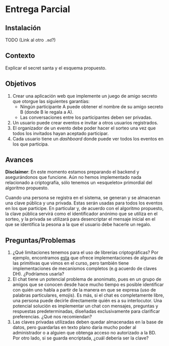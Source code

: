 # Entrega Parcial

## Instalación
TODO (Link al otro `.md`?)

## Contexto
Explicar el secret santa y el esquema propuesto.

## Objetivos
1. Crear una aplicación web que implemente un juego de amigo secreto que otorgue las siguientes garantías:
    - Ningún participante A puede obtener el nombre de su amigo secreto B (donde B le regala a A).
    - Las conversaciones entre los participantes deben ser privadas.
2. Un usuario puede crear eventos e invitar a otros usuarios registrados.
3. El organizador de un evento debe poder hacer el sorteo una vez que todos los invitados hayan aceptado participar.
4. Cada usuario tiene un _dashboard_ donde puede ver todos los eventos en los que participa.

## Avances

**Disclaimer**: En este momento estamos preparando el backend y asegurándonos que funcione. Aún no hemos implementado nada relacionado a criptografía, sólo tenemos un «esqueleto» primordial del algoritmo propuesto.

Cuando una persona se registra en el sistema, se generan y se almacenan una clave pública y una privada. Estas serán usadas para todos los eventos en los que participe. En particular y, de acuerdo con el algoritmo propuesto, la clave pública servirá como el identificador anónimo que se utiliza en el sorteo, y la privada se utilizará para desencriptar el mensaje inicial en el que se identifica la pesona a la que el usuario debe hacerle un regalo.

## Preguntas/Problemas

1. ¿Qué limitaciones tenemos para el uso de librerías criptográficas? Por ejemplo, encontramos [esta](https://cryptography.io/en/latest/) que ofrece implementaciones de algunas de las primitivas que vimos en el curso, pero también tiene implementaciones de mecanismos completos (e.g acuerdo de claves DH). ¿Podríamos usarla?
2. El chat tiene un potencial problema de anonimato, pues en un grupo de amigos que se conocen desde hace mucho tiempo es posible identificar con quién uno habla a partir de la manera en que se expresa (uso de palabras particulares, emojis). Es más, si el chat es completamente libre, una persona puede decirle directamente quién es a su interlocutor. Una potencial solución es implementar un chat con mensajes, preguntas y respuestas predeterminadas, diseñadas exclusivamente para clarificar preferencias. ¿Qué nos recomiendan?
3. Las claves privadas utilizadas deben quedar almacenadas en la base de datos, pero guardarlas en texto plano daría mucho poder al administrador o a alguien que obtenga acceso no autorizado a la BD. Por otro lado, si se guarda encriptada, ¿cuál debería ser la clave? 
